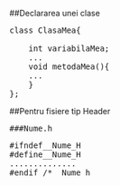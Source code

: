 ##Declararea unei clase
<pre>
class ClasaMea{ <br/>
	int variabilaMea;
	...
	void metodaMea(){
	...
	}
};
</pre>
##Pentru fisiere tip Header
<pre>
###Nume.h
<pre>
#ifndef__Nume_H
#define__Nume_H
..............
#endif /*__Nume_h 
</pre>
</pre>
